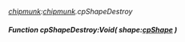_[chipmunk](../../modules/chipmunk/chipmunk-module.md):[chipmunk](../../modules/chipmunk/chipmunk-module.md).cpShapeDestroy_
##### Function cpShapeDestroy:Void( shape:[cpShape](../../modules/chipmunk/chipmunk-cpshape.md) )
